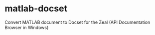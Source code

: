 # matlab-docset
Convert MATLAB document to Docset for the Zeal (API Documentation Browser in Windows)
